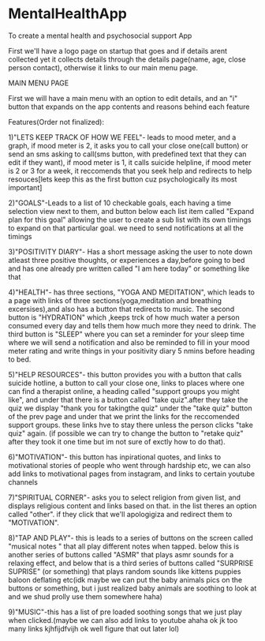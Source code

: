 # MentalHealthApp
To create a mental health and psychosocial support App

First we'll have a logo page on startup that goes and if details arent collected yet it collects details through the details page(name, age, close person contact), otherwise it links to our main menu page.

MAIN MENU PAGE

First we will have a main menu with an option to edit details, and an "i" button that expands on the app contents and reasons behind each feature

Features(Order not finalized):

1)"LETS KEEP TRACK OF HOW WE FEEL"- leads to mood meter, and a graph, if mood meter is 2, it asks you to call your close one(call button) or send an sms asking to call(sms button, with predefined text that they can edit if they want), if mood meter is 1, it calls suicide helpline, if mood meter is 2 or 3 for a week, it reccomends that you seek help and redirects to help resouces[lets keep this as the first button cuz psychologically its most important]

2)"GOALS"-Leads to a list of 10 checkable goals, each having a time selection view next to them, and button below each list item called "Expand plan for this goal" allowing the user to create a sub list with its own timings to expand on that particular goal. we need to send notifications at all the timings

3)"POSITIVITY DIARY"- Has a short message asking the user to note down atleast three positive thoughts, or experiences a day,before going to bed and has one already pre written called "I am here today" or something like that

4)"HEALTH"- has three sections, "YOGA AND MEDITATION", which leads to a page with links of three sections(yoga,meditation and breathing excersises),and also has a button that redirects to music. The second button is "HYDRATION" which ,keeps trck of how much water a person consumed every day and tells them how much more they need to drink. The third button is "SLEEP" where you can set a reminder for your sleep time where we will send a notification and also be reminded to fill in your mood meter rating and write things in your positivity diary 5 nmins before heading to bed.

5)"HELP RESOURCES"- this button provides you with a button that calls suicide hotline, a button to call your close one, links to places where one can find a therapist online, a heading called "support groups you might like", and under that there is a button called "take quiz".after they take the quiz we display "thank you for takingthe quiz" under the "take quiz" button of the prev page and under that we print the links for the reccomended support groups. these links hve to stay there unless the person clicks "take quiz" again. (if possible we can try to change the button to "retake quiz" after they took it one time but im not sure of exctly how to do that).

6)"MOTIVATION"- this button has inpirational quotes, and links to motivational stories of people who went through hardship etc, we can also add links to motivational pages from instagram, and links to certain youtube channels

7)"SPIRITUAL CORNER"- asks you to select religion from given list, and displays religious content and links based on that. in the list theres an option called "other". if they click that we'll apologigiza and redirect them to "MOTIVATION".

8)"TAP AND PLAY"- this is leads to a series of buttons on the screen called "musical notes " that all play different notes when tapped. below this is another series of buttons called "ASMR" that plays asmr sounds for a relaxing effect, and below that is a third series of buttons called "SURPRISE SUPRISE" (or something) that plays random sounds like kittens puppies baloon deflating etc(idk maybe we can put the baby animals pics on the buttons or something, but i just realized baby animals are soothing to look at and we shud prolly use them somewhere haha)

9)"MUSIC"-this has a list of pre loaded soothing songs that we just play when clicked.(maybe we can also add links to youtube ahaha ok jk too many links kjhfijdfvijh ok well figure that out later lol)
